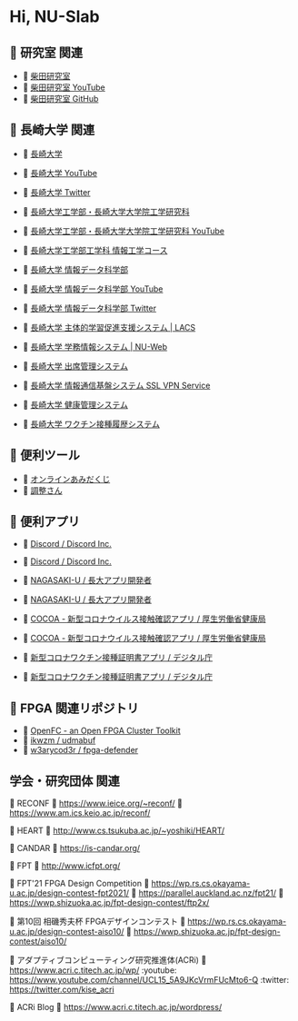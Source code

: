 # Hi, NU-Slab

## 📌 研究室 関連

+ 🔗 [柴田研究室](http://slab.cis.nagasaki-u.ac.jp/)
+ 🔗 [柴田研究室 YouTube](https://www.youtube.com/channel/UCpryYG30B-3W4KIk7xDqjNg/)
+ 🔗 [柴田研究室 GitHub](https://github.com/nu-slab/)


## 📌 長崎大学 関連

+ 🔗 [長崎大学](https://www.nagasaki-u.ac.jp/)
+ 🔗 [長崎大学 YouTube](https://www.youtube.com/user/NagasakiUniv)
+ 🔗 [長崎大学 Twitter](https://twitter.com/NU_kouhou)

+ 🔗 [長崎大学工学部・長崎大学大学院工学研究科](http://www.eng.nagasaki-u.ac.jp)
+ 🔗 [長崎大学工学部・長崎大学大学院工学研究科 YouTube](https://www.youtube.com/channel/UCO_xpbwdZi_leI-k_Kjd6Rg)

+ 🔗 [長崎大学工学部工学科 情報工学コース](https://www.cis.nagasaki-u.ac.jp/program/contents/index.html)

+ 🔗 [長崎大学 情報データ科学部](https://www.idsci.nagasaki-u.ac.jp/)
+ 🔗 [長崎大学 情報データ科学部 YouTube](https://www.youtube.com/channel/UCb32qH4nu-Z9K_jVYCZVdjA)
+ 🔗 [長崎大学 情報データ科学部 Twitter](https://twitter.com/itrecurnagasaki)

+ 🔗 [長崎大学 主体的学習促進支援システム | LACS](https://lacs.nagasaki-u.ac.jp/)
+ 🔗 [長崎大学 学務情報システム | NU-Web](https://nuweb.nagasaki-u.ac.jp/)
+ 🔗 [長崎大学 出席管理システム](https://attend.nagasaki-u.ac.jp/)
+ 🔗 [長崎大学 情報通信基盤システム SSL VPN Service](https://v-conn.nagasaki-u.ac.jp/)
+ 🔗 [長崎大学 健康管理システム](https://hms.hc.nagasaki-u.ac.jp/)
+ 🔗 [長崎大学 ワクチン接種履歴システム](https://vhs.hc.nagasaki-u.ac.jp/)


## 📌 便利ツール

+ 🔗 [オンラインあみだくじ](https://xn--l8j0c9d.com/)
+ 🔗 [調整さん](https://chouseisan.com/)


## 📌 便利アプリ

+ 🔗 [Discord / Discord Inc.](https://apps.apple.com/jp/app/id985746746)
+ 🔗 [Discord / Discord Inc.](https://play.google.com/store/apps/details?id=com.discord)

+ 🔗 [NAGASAKI-U / 長大アプリ開発者](https://apps.apple.com/jp/app/nagasaki-u/id1544014061)
+ 🔗 [NAGASAKI-U / 長大アプリ開発者](https://play.google.com/store/apps/details?id=jp.ac.nagasakiu.chodaiapp)

+ 🔗 [COCOA - 新型コロナウイルス接触確認アプリ / 厚生労働省健康局](https://apps.apple.com/jp/app/id1516764458)
+ 🔗 [COCOA - 新型コロナウイルス接触確認アプリ / 厚生労働省健康局](https://play.google.com/store/apps/details?id=jp.go.mhlw.covid19radar)

+ 🔗 [新型コロナワクチン接種証明書アプリ / デジタル庁](https://apps.apple.com/jp/app/id1593815264)
+ 🔗 [新型コロナワクチン接種証明書アプリ / デジタル庁](https://play.google.com/store/apps/details?id=jp.go.digital.vrs.vpa)


## 📌 FPGA 関連リポジトリ

+ 🔗 [OpenFC - an Open FPGA Cluster Toolkit](https://lut.eee.u-ryukyu.ac.jp/openfc/)
+ 🔗 [ikwzm / udmabuf](https://github.com/ikwzm/udmabuf)
+ 🔗 [w3arycod3r / fpga-defender](https://github.com/w3arycod3r/fpga-defender)


## 学会・研究団体 関連

🥼 RECONF
🔗 https://www.ieice.org/~reconf/
🔗 https://www.am.ics.keio.ac.jp/reconf/

🥼 HEART
🔗 http://www.cs.tsukuba.ac.jp/~yoshiki/HEART/

🥼 CANDAR
🔗 https://is-candar.org/

🥼 FPT
🔗 http://www.icfpt.org/

🥼 FPT'21 FPGA Design Competition
🔗 https://wp.rs.cs.okayama-u.ac.jp/design-contest-fpt2021/
🔗 https://parallel.auckland.ac.nz/fpt21/
🔗 https://wwp.shizuoka.ac.jp/fpt-design-contest/ftp2x/

🥼 第10回 相磯秀夫杯 FPGAデザインコンテスト
🔗 https://wp.rs.cs.okayama-u.ac.jp/design-contest-aiso10/
🔗 https://wwp.shizuoka.ac.jp/fpt-design-contest/aiso10/

🥼 アダプティブコンピューティング研究推進体(ACRi)
🔗 https://www.acri.c.titech.ac.jp/wp/
:youtube: https://www.youtube.com/channel/UCL15_5A9JKcVrmFUcMto6-Q
:twitter: https://twitter.com/kise_acri

🥼 ACRi Blog
🔗 https://www.acri.c.titech.ac.jp/wordpress/






